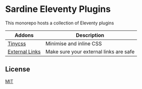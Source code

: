 # Sardine Eleventy Plugins

This monorepo hosts a collection of Eleventy plugins

| Addons                                                    | Description                            |
| --------------------------------------------------------- | -------------------------------------- |
| [Tinycss](packages/eleventy-plugin-tinycss/)              | Minimise and inline CSS                |
| [External Links](packages/eleventy-plugin-external-links) | Make sure your external links are safe |

## License

[MIT](./LICENSE)
